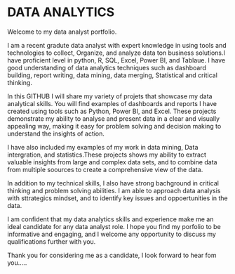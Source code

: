 # DATA ANALYTICS
Welcome to my data analyst portfolio.

I am a recent gradute data analyst with expert knowledge in using tools and technologies to collect, Organize, and analyze data ton business solutions.I have proficient level in python, R, SQL, Excel, Power BI, and Tablaue. I have good understanding of data analytics techniques such as dashboard building, report writing, data mining, data merging, Statistical and critical thinking.

In this GITHUB I will share my variety of projets that showcase my data analytical skills. You will find examples of dashboards and reports I have created using tools such as Python, Power BI, and Excel. These projects demonstrate my ability to analyse and present data in a clear and visually appealing way, making it easy for problem solving and decision making to understand the insights of action.

I have also included my examples of my work in data mining, Data intergration, and statistics.These projects shows my ability to extract valuable insights from large and complex data sets, and to combine data from multiple soources to create a comprehensive view of the data.

In addition to my technical skills, I also have strong bachground in critical thinking and problem solving abilities. I am able to approach data analysis with sttrategics mindset, and to identify key issues and oppoertunities in the data.

I am confident that my data analytics skills and experience make me an ideal candidate for any data analyst role. I hope you find my porfolio to be informative and engaging, and I welcome any opportunity to discuss my qualifications further with you.

Thank you for considering me as a candidate, I look forward to hear fom you.....
